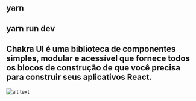 ## yarn 

## yarn run dev

## Chakra UI é uma biblioteca de componentes simples, modular e acessível que fornece todos os blocos de construção de que você precisa para construir seus aplicativos React.

![alt text](https://github.com/pedropbazzo/Plataforma-Chakra-UI/blob/master/rocketseat.PNG)
